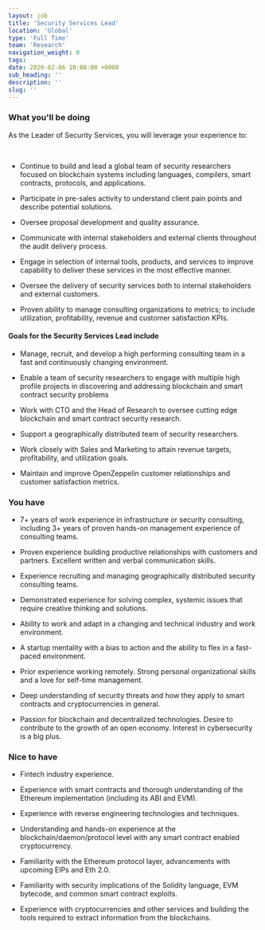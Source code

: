 ```yaml
---
layout: job
title: 'Security Services Lead'
location: 'Global'
type: 'Full Time'
team: 'Research'
navigation_weight: 0
tags:
date: 2020-02-06 10:00:00 +0000
sub_heading: ''
description: ''
slug: ''
---
```


<div class="requirements">
  <h3 class="job-description-title">What you'll be doing</h3>
  <p>As the Leader of Security Services, you will leverage your experience to:</p>
  <br>
</div>

<div class="requirements">
  <ul>
    <li><p>
      Continue to build and lead a global team of security researchers focused on blockchain systems including languages, compilers, smart contracts, protocols, and applications.
    </p></li>
    <li><p>
      Participate in pre-sales activity to understand client pain points and describe potential solutions.
    </p></li>
    <li><p>
      Oversee proposal development and quality assurance.
    </p></li>
    <li><p>
      Communicate with internal stakeholders and external clients throughout the audit delivery process.
    </p></li>
    <li><p>
      Engage in selection of internal tools, products, and services to improve capability to deliver these services in the most effective manner.
    </p></li>
    <li><p>
      Oversee the delivery of security services both to internal stakeholders and external customers.
    </p></li>
    <li><p>
      Proven ability to manage consulting organizations to metrics; to include utilization, profitability, revenue and customer satisfaction KPIs.
    </p></li>
  </ul>
</div>

<div class="requirements">
  <h4 class="job-description-title">Goals for the Security Services Lead include</h4>
  <ul>
    <li><p>
      Manage, recruit, and develop a high performing consulting team in a fast and continuously changing environment.
    </p></li>
    <li><p>
      Enable a team of security researchers to engage with multiple high profile projects in discovering and addressing blockchain and smart contract security problems 
    </p></li>
    <li><p>
      Work with CTO and the Head of Research to oversee cutting edge blockchain and smart contract security research.
    </p></li>
    <li><p>
      Support a geographically distributed team of security researchers.
    </p></li>
    <li><p>
      Work closely with Sales and Marketing to attain revenue targets, profitability, and utilization goals.
    </p></li>
    <li><p>
      Maintain and improve OpenZeppelin customer relationships and customer satisfaction metrics.
    </p></li>
  </ul>
</div>

<div class="requirements">
  <h3 class="job-description-title">You have</h3>
  <ul>
    <li><p>
      7+ years of work experience in infrastructure or security consulting, including 3+ years of proven hands-on management experience of consulting teams.
    </p></li>
    <li><p>
      Proven experience building productive relationships with customers and partners. Excellent written and verbal communication skills.
    </p></li>
    <li><p>
      Experience recruiting and managing geographically distributed security consulting teams.
    </p></li>
    <li><p>
      Demonstrated experience for solving complex, systemic issues that require creative thinking and solutions.
    </p></li>
    <li><p>
      Ability to work and adapt in a changing and technical industry and work environment.
    </p></li>
    <li><p>
      A startup mentality with a bias to action and the ability to flex in a fast-paced environment.
    </p></li>
    <li><p>
      Prior experience working remotely. Strong personal organizational skills and a love for self-time management.
    </p></li>
    <li><p>
      Deep understanding of security threats and how they apply to smart contracts and cryptocurrencies in general.
    </p></li>
    <li><p>
      Passion for blockchain and decentralized technologies. Desire to contribute to the growth of an open economy. Interest in cybersecurity is a big plus.
    </p></li>
  </ul>
</div>

<div class="requirements">
  <h3 class="job-description-title">Nice to have</h3>
  <ul>
    <li><p>
      Fintech industry experience.
    </p></li>
    <li><p>
      Experience with smart contracts and thorough understanding of the Ethereum implementation (including its ABI and EVM).
    </p></li>
    <li><p>
      Experience with reverse engineering technologies and techniques.
    </p></li>
    <li><p>
      Understanding and hands-on experience at the blockchain/daemon/protocol level with any smart contract enabled cryptocurrency.
    </p></li>
    <li><p>
      Familiarity with the Ethereum protocol layer, advancements with upcoming EIPs and Eth 2.0.
    </p></li>
    <li><p>
      Familiarity with security implications of the Solidity language, EVM bytecode, and common smart contract exploits.
    </p></li>
    <li><p>
      Experience with cryptocurrencies and other services and building the tools required to extract information from the blockchains.
    </p></li>
  </ul>
</div>
